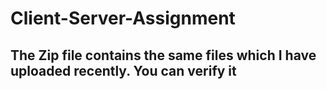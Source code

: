# Client-Server-Assignment
## The Zip file contains the same files which I have uploaded recently. You can verify it
